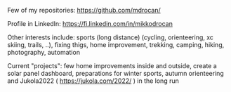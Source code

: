 Few of my repositories: <https://github.com/mdrocan/>

Profile in LinkedIn: <https://fi.linkedin.com/in/mikkodrocan> 

Other interests include: sports (long distance) (cycling, orienteering, xc skiing, trails, ..), fixing thigs, home improvement, trekking, camping, hiking, photography, automation

Current "projects": few home improvements inside and outside, create a solar panel dashboard, preparations for winter sports, autumn orienteering and Jukola2022 ( <https://jukola.com/2022/> ) in the long run
